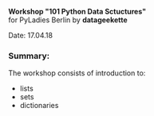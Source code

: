 __Workshop "101 Python Data Sctuctures"__
<br> for PyLadies Berlin by __datageekette__ </br>

Date: 17.04.18

<h3> Summary: </h3>

The workshop consists of introduction to:
  - lists 
  - sets
  - dictionaries
